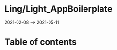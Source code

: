 Ling/Light_AppBoilerplate
================
2021-02-08 --> 2021-05-11




Table of contents
===========





